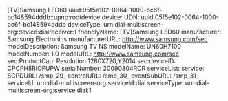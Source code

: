 [TV]Samsung LED60 uuid:05f5e102-0064-1000-bc6f-bc148594dddb::upnp:rootdevice
device:
UDN: uuid:05f5e102-0064-1000-bc6f-bc148594dddb
deviceType: urn:dial-multiscreen-org:device:dialreceiver:1
friendlyName: [TV]Samsung LED60
manufacturer: Samsung Electronics
manufacturerURL: http://www.samsung.com/sec
modelDescription: Samsung TV NS
modelName: UN60H7100
modelNumber: 1.0
modelURL: http://www.samsung.com/sec
sec:ProductCap: Resolution:1280X720,Y2014
sec:devicelD: CPCPH5RIOFUPW
serialNumber: 20090804RCR
serviceList:
  service:
    SCPDURL: /smp_29_
    controlURL: /smp_30_
    eventSubURL: /smp_31_
    serviceld: urn:dial-multiscreen-org:serviceld:dial
    serviceType: urn:dial-multiscreen-org:service:dial:1
